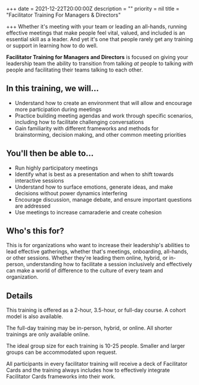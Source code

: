 +++
date = 2021-12-22T20:00:00Z
description = ""
priority = nil
title = "Facilitator Training For Managers & Directors"

+++
Whether it's meeting with your team or leading an all-hands, running effective meetings that make people feel vital, valued, and included is an essential skill as a leader. And yet it's one that people rarely get any training or support in learning how to do well.

**Facilitator Training for Managers and Directors** is focused on giving your leadership team the ability to transition from talking _at_ people to talking _with_ people and facilitating their teams talking to each other.

## **In this training, we will...**

* Understand how to create an environment that will allow and encourage more participation during meetings
* Practice building meeting agendas and work through specific scenarios, including how to facilitate challenging conversations
* Gain familiarity with different frameworks and methods for brainstorming, decision making, and other common meeting priorities

## **You'll then be able to...**

* Run highly participatory meetings
* Identify what is best as a presentation and when to shift towards interactive sessions
* Understand how to surface emotions, generate ideas, and make decisions without power dynamics interfering
* Encourage discussion, manage debate, and ensure important questions are addressed
* Use meetings to increase camaraderie and create cohesion

## **Who's this for?**

This is for organizations who want to increase their leadership's abilities to lead effective gatherings, whether that's meetings, onboarding, all-hands, or other sessions. Whether they're leading them online, hybrid, or in-person, understanding how to facilitate a session inclusively and effectively can make a world of difference to the culture of every team and organization.

## **Details**

This training is offered as a 2-hour, 3.5-hour, or full-day course. A cohort model is also available.

The full-day training may be in-person, hybrid, or online. All shorter trainings are only available online.

The ideal group size for each training is 10-25 people. Smaller and larger groups can be accommodated upon request.

All participants in every facilitator training will receive a deck of Facilitator Cards and the training always includes how to effectively integrate Facilitator Cards frameworks into their work.
